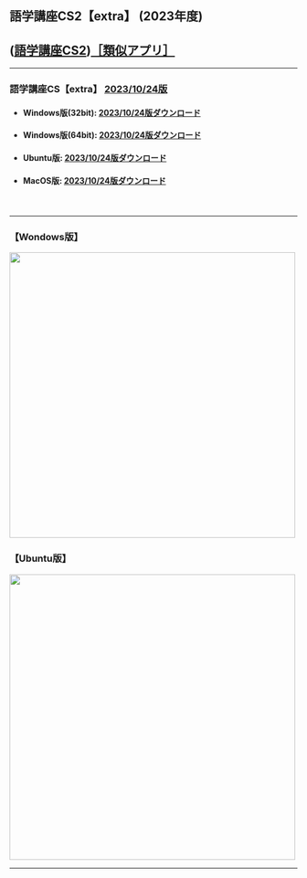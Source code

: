 ## 語学講座CS2【extra】 (2023年度)  
## ([語学講座CS2](https://csreviser.github.io/CaptureStream2/))[［類似アプリ］](https://csreviser.github.io/CaptureStream2/application)          

***
### 語学講座CS【extra】 [2023/10/24版](https://github.com/CSReviser/Capturestream2-extra/releases/tag/20231024)                 

   - #### Windows版(32bit): [2023/10/24版ダウンロード](https://github.com/CSReviser/CaptureStream2-extra/releases/download/20231024/CaptureStream2-extra-Windows-20231024.zip)                          
   - #### Windows版(64bit): [2023/10/24版ダウンロード](https://github.com/CSReviser/CaptureStream2-extra/releases/download/20231024/CaptureStream2-extra-Windows-x64-20231024.zip)    
   - #### Ubuntu版: [2023/10/24版ダウンロード](https://github.com/CSReviser/CaptureStream2-extra/releases/download/20231024/CaptureStream2-extra-Ubuntu-qt6-20231024.zip)
   - #### MacOS版: [2023/10/24版ダウンロード](https://github.com/CSReviser/CaptureStream2-extra/releases/download/20231024/CaptureStream2-extra-MacOS-20231024.dmg)
　　     
                               
***       
### 【Wondows版】                       
<img src="https://user-images.githubusercontent.com/46049273/219273475-d5a3ec0b-d1ae-4523-a50e-3ab0fc1dec92.png" width="500">


### 【Ubuntu版】                       
<img src="https://user-images.githubusercontent.com/46049273/219273859-02f739d2-3ce0-4e2d-b4fc-70ed6c1cc340.png" width="500">

***      
<link rel="shortcut icon" type="image/x-icon" href="https://avatars.githubusercontent.com/u/46049273?v=4">
<meta name="twitter:image:src" content="https://avatars.githubusercontent.com/u/46049273?v=4">
